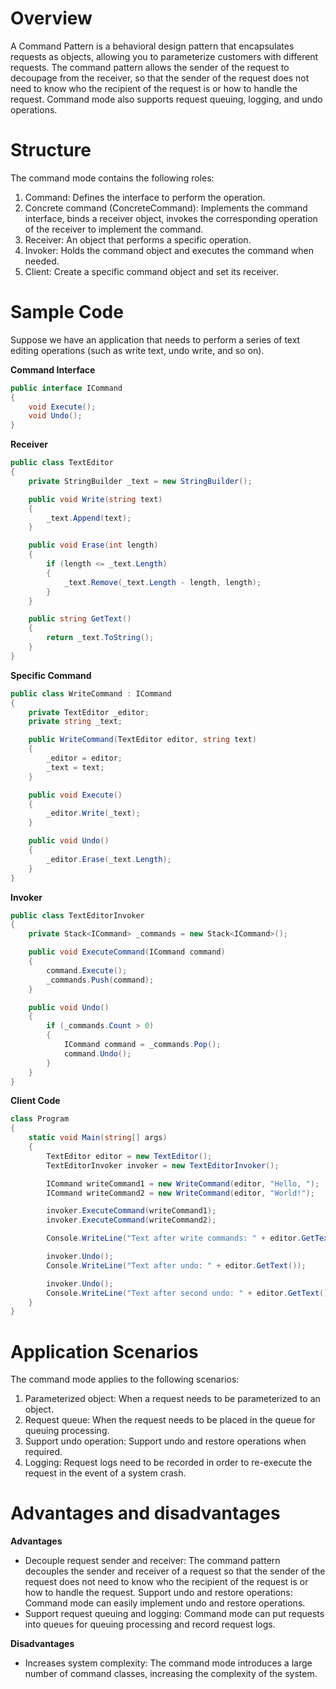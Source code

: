 # Overview

A Command Pattern is a behavioral design pattern that encapsulates requests as objects, allowing you to parameterize customers with different requests. The command pattern allows the sender of the request to decoupage from the receiver, so that the sender of the request does not need to know who the recipient of the request is or how to handle the request. Command mode also supports request queuing, logging, and undo operations.

# Structure

The command mode contains the following roles:

1. Command: Defines the interface to perform the operation.
2. Concrete command (ConcreteCommand): Implements the command interface, binds a receiver object, invokes the corresponding operation of the receiver to implement the command.
3. Receiver: An object that performs a specific operation.
4. Invoker: Holds the command object and executes the command when needed.
5. Client: Create a specific command object and set its receiver.

# Sample Code

Suppose we have an application that needs to perform a series of text editing operations (such as write text, undo write, and so on).

**Command Interface**

```csharp
public interface ICommand
{
    void Execute();
    void Undo();
}
```

**Receiver**

```csharp
public class TextEditor
{
    private StringBuilder _text = new StringBuilder();

    public void Write(string text)
    {
        _text.Append(text);
    }

    public void Erase(int length)
    {
        if (length <= _text.Length)
        {
            _text.Remove(_text.Length - length, length);
        }
    }

    public string GetText()
    {
        return _text.ToString();
    }
}
```

**Specific Command**

```csharp
public class WriteCommand : ICommand
{
    private TextEditor _editor;
    private string _text;

    public WriteCommand(TextEditor editor, string text)
    {
        _editor = editor;
        _text = text;
    }

    public void Execute()
    {
        _editor.Write(_text);
    }

    public void Undo()
    {
        _editor.Erase(_text.Length);
    }
}
```

**Invoker**

```csharp
public class TextEditorInvoker
{
    private Stack<ICommand> _commands = new Stack<ICommand>();

    public void ExecuteCommand(ICommand command)
    {
        command.Execute();
        _commands.Push(command);
    }

    public void Undo()
    {
        if (_commands.Count > 0)
        {
            ICommand command = _commands.Pop();
            command.Undo();
        }
    }
}
```

**Client Code**

```csharp
class Program
{
    static void Main(string[] args)
    {
        TextEditor editor = new TextEditor();
        TextEditorInvoker invoker = new TextEditorInvoker();

        ICommand writeCommand1 = new WriteCommand(editor, "Hello, ");
        ICommand writeCommand2 = new WriteCommand(editor, "World!");

        invoker.ExecuteCommand(writeCommand1);
        invoker.ExecuteCommand(writeCommand2);

        Console.WriteLine("Text after write commands: " + editor.GetText());

        invoker.Undo();
        Console.WriteLine("Text after undo: " + editor.GetText());

        invoker.Undo();
        Console.WriteLine("Text after second undo: " + editor.GetText());
    }
}
```

# Application Scenarios

The command mode applies to the following scenarios:

1. Parameterized object: When a request needs to be parameterized to an object.
2. Request queue: When the request needs to be placed in the queue for queuing processing.
3. Support undo operation: Support undo and restore operations when required.
4. Logging: Request logs need to be recorded in order to re-execute the request in the event of a system crash.

# Advantages and disadvantages

**Advantages**

* Decouple request sender and receiver: The command pattern decouples the sender and receiver of a request so that the sender of the request does not need to know who the recipient of the request is or how to handle the request.
Support undo and restore operations: Command mode can easily implement undo and restore operations.
* Support request queuing and logging: Command mode can put requests into queues for queuing processing and record request logs.

**Disadvantages**

* Increases system complexity: The command mode introduces a large number of command classes, increasing the complexity of the system.